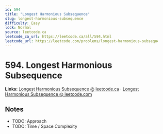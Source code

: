 ```yaml
--- 
id: 594
title: "Longest Harmonious Subsequence"
slug: longest-harmonious-subsequence
difficulty: Easy
lock: Normal
source: leetcode.ca
leetcode_ca_url: https://leetcode.ca/all/594.html
leetcode_url: https://leetcode.com/problems/longest-harmonious-subsequence/
---
```


# 594. Longest Harmonious Subsequence

**Links:** [Longest Harmonious Subsequence @ leetcode.ca](https://leetcode.ca/all/594.html) · [Longest Harmonious Subsequence @ leetcode.com](https://leetcode.com/problems/longest-harmonious-subsequence/)

## Notes
- TODO: Approach
- TODO: Time / Space Complexity
